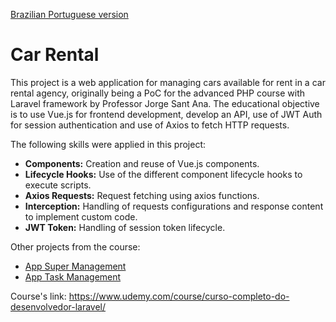 [Brazilian Portuguese version](README.pt-br.md)

# Car Rental

This project is a web application for managing cars available for rent in a car rental agency, originally being a PoC for the advanced PHP course with Laravel framework by Professor Jorge Sant Ana.
The educational objective is to use Vue.js for frontend development, develop an API, use of JWT Auth for session authentication and use of Axios to fetch HTTP requests.

The following skills were applied in this project:
- **Components:** Creation and reuse of Vue.js components.
- **Lifecycle Hooks:** Use of the different component lifecycle hooks to execute scripts.
- **Axios Requests:** Request fetching using axios functions.
- **Interception:** Handling of requests configurations and response content to implement custom code.
- **JWT Token:** Handling of session token lifecycle.

Other projects from the course:
- [App Super Management](https://github.com/nomarine/app_super_gestao)
- [App Task Management](https://github.com/nomarine/app-controle-tarefas)

Course's link: https://www.udemy.com/course/curso-completo-do-desenvolvedor-laravel/
